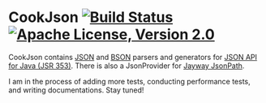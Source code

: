 # CookJson [![Build Status](https://travis-ci.org/coconut2015/cookjson.svg?branch=master)](https://travis-ci.org/coconut2015/cookjson) [![Apache License, Version 2.0](https://img.shields.io/badge/license-Apache--2.0-blue.svg)](http://www.apache.org/licenses/LICENSE-2.0)

CookJson contains [JSON](http://www.json.org/) and [BSON](http://bsonspec.org/) parsers and generators for [JSON API for Java (JSR 353)](https://jsonp.java.net/).  There is also a JsonProvider for [Jayway JsonPath](https://github.com/jayway/JsonPath).

I am in the process of adding more tests, conducting performance tests, and writing documentations.  Stay tuned!

